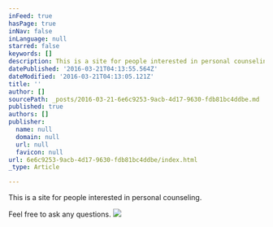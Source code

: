 ```yaml
---
inFeed: true
hasPage: true
inNav: false
inLanguage: null
starred: false
keywords: []
description: This is a site for people interested in personal counseling.
datePublished: '2016-03-21T04:13:55.564Z'
dateModified: '2016-03-21T04:13:05.121Z'
title: ''
author: []
sourcePath: _posts/2016-03-21-6e6c9253-9acb-4d17-9630-fdb81bc4ddbe.md
published: true
authors: []
publisher:
  name: null
  domain: null
  url: null
  favicon: null
url: 6e6c9253-9acb-4d17-9630-fdb81bc4ddbe/index.html
_type: Article

---
```

This is a site for people interested in personal counseling.

Feel free to ask any questions.
![](https://the-grid-user-content.s3-us-west-2.amazonaws.com/2a0bdea6-0a26-4d9c-9661-060bbcdaf611.jpg)